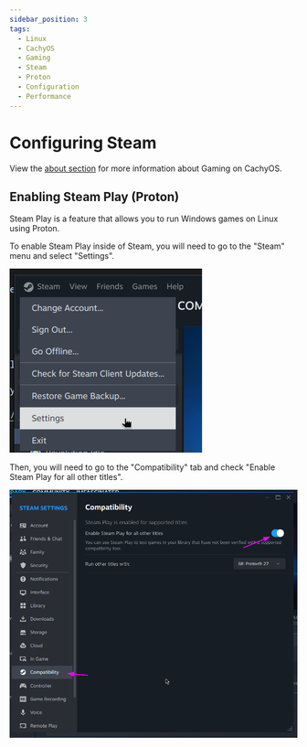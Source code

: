 ```yaml
---
sidebar_position: 3
tags:
  - Linux
  - CachyOS
  - Gaming
  - Steam
  - Proton
  - Configuration
  - Performance
---
```


# Configuring Steam

View the [about section](/wiki/cachyos-gaming/about) for more information about Gaming on CachyOS.

## Enabling Steam Play (Proton)

Steam Play is a feature that allows you to run Windows games on Linux using Proton.

To enable Steam Play inside of Steam, you will need to go to the "Steam" menu and select "Settings".

![Steam Settings](./img/steam-settings.png)

Then, you will need to go to the "Compatibility" tab and check "Enable Steam Play for all other titles".

![Steam Play](./img/steam-play.png)